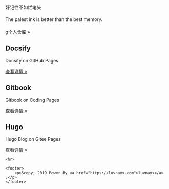 <html xmlns="http://www.w3.org/1999/xhtml">
<head>
    <meta charset="utf-8">
    <meta name="viewport" content="width=device-width, initial-scale=1">
    <title>Spring Security Demos</title>
    <link href="https://cdn.bootcss.com/bootstrap/3.3.7/css/bootstrap.css" rel="stylesheet">
</head>

<body style="padding-bottom: 0">

<div class="jumbotron">
    <div class="container" style="padding-top: 30px">
        <p style="margin-top: 20px;">好记性不如烂笔头</p>
        <p style="margin-top: 20px;">The palest ink is better than the best memory.</p>
        <p style="margin-top: 20px;"><a class="btn btn-primary btn-lg" href="https://github.com/luvnaxx/" role="button"> g个人仓库 &raquo;</a></p>
    </div>
</div>

<div class="container">
    <!-- Example row of columns -->
    <div class="row">
        <div class="col-md-4">
            <h2>Docsify</h2>
            <p>Docsify on GitHub Pages</p>
            <p><a class="btn btn-default" href="https://doc.luvnaxx.com" role="button">查看详情 &raquo;</a></p>
        </div>
        <div class="col-md-4">
            <h2>Gitbook</h2>
            <p>Gitbook on Coding Pages</p>
            <p><a class="btn btn-default" href="https://book.luvnaxx.com" role="button">查看详情 &raquo;</a></p>
        </div>
        <div class="col-md-4">
            <h2>Hugo</h2>
            <p>Hugo Blog on Gitee Pages</p>
            <p><a class="btn btn-default" href="https://luvnaxx.gitee.io" role="button">查看详情 &raquo;</a></p>
        </div>
    </div>

    <hr>
    
    <footer>
        <p>&copy; 2019 Power By <a href="https://luvnaxx.com">luvnaxx</a> .</p>
    </footer>
</div> 

</body>

</html>